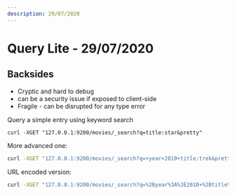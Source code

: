 ```yaml
---
description: 29/07/2020
---
```


# Query Lite - 29/07/2020

## Backsides

* Cryptic and hard to debug
* can be a security issue if exposed to client-side
* Fragile - can be disrupted for any type error

Query a simple entry using keyword search

```text
curl -XGET "127.0.0.1:9200/movies/_search?q=title:star&pretty"
```

More advanced one:

```bash
curl -XGET "127.0.0.1:9200/movies/_search?q=+year>2010+title:trek&pretty"
```

URL encoded version:

```bash
curl -XGET "127.0.0.1:9200/movies/_search?q=%2Byear%3A%3E2010+%2Btitle%3Atrek&pretty"
```

